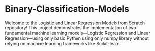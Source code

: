 ﻿# Binary-Classification-Models


Welcome to the Logistic and Linear Regression Models from Scratch repository! This project demonstrates the implementation of two fundamental machine learning models—Logistic Regression and Linear Regression—using only basic Python using only numpy library without relying on machine learning frameworks like Scikit-learn.
